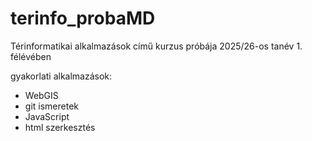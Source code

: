 # terinfo_probaMD
Térinformatikai alkalmazások című kurzus próbája 2025/26-os tanév 1. félévében

gyakorlati alkalmazások:
- WebGIS
- git ismeretek
- JavaScript
- html szerkesztés
